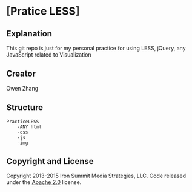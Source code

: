# [Pratice LESS] 


## Explanation

This git repo is just for my personal practice for using LESS, jQuery, any JavaScript related to Visualization

## Creator

Owen Zhang

## Structure

	PracticeLESS
		-ANY html
		-css
		-js
		-img



## Copyright and License

Copyright 2013-2015 Iron Summit Media Strategies, LLC. Code released under the [Apache 2.0](https://github.com/IronSummitMedia/startbootstrap-agency/blob/gh-pages/LICENSE) license.

